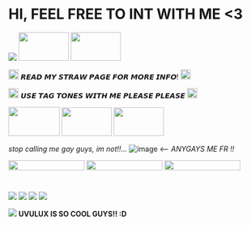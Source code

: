 # **HI, FEEL FREE TO INT WITH ME  <3**

<img src="https://images-wixmp-ed30a86b8c4ca887773594c2.wixmp.com/f/d7f0627c-ea8e-4f37-a6d6-f0f7b9ea25af/d6c08to-7f34685d-89af-4475-b4d5-30f096949c6c.gif?token=eyJ0eXAiOiJKV1QiLCJhbGciOiJIUzI1NiJ9.eyJzdWIiOiJ1cm46YXBwOjdlMGQxODg5ODIyNjQzNzNhNWYwZDQxNWVhMGQyNmUwIiwiaXNzIjoidXJuOmFwcDo3ZTBkMTg4OTgyMjY0MzczYTVmMGQ0MTVlYTBkMjZlMCIsIm9iaiI6W1t7InBhdGgiOiJcL2ZcL2Q3ZjA2MjdjLWVhOGUtNGYzNy1hNmQ2LWYwZjdiOWVhMjVhZlwvZDZjMDh0by03ZjM0Njg1ZC04OWFmLTQ0NzUtYjRkNS0zMGYwOTY5NDljNmMuZ2lmIn1dXSwiYXVkIjpbInVybjpzZXJ2aWNlOmZpbGUuZG93bmxvYWQiXX0.2nuhe7shosYbaHrHWISCrchVR807K_-5J-jsUNWtVDg" width="" height="" /> <img src="http://orig04.deviantart.net/1a79/f/2014/042/b/c/paswg_stamp_by_sunnstamp-d763ekp.gif" width="99" height="56" /> <img src="https://images-wixmp-ed30a86b8c4ca887773594c2.wixmp.com/f/8467d703-a4ec-46f5-b912-547dcc1098e4/d81j9pv-fea765e0-a402-405c-afe0-68d656b2f8e8.gif?token=eyJ0eXAiOiJKV1QiLCJhbGciOiJIUzI1NiJ9.eyJzdWIiOiJ1cm46YXBwOjdlMGQxODg5ODIyNjQzNzNhNWYwZDQxNWVhMGQyNmUwIiwiaXNzIjoidXJuOmFwcDo3ZTBkMTg4OTgyMjY0MzczYTVmMGQ0MTVlYTBkMjZlMCIsIm9iaiI6W1t7InBhdGgiOiJcL2ZcLzg0NjdkNzAzLWE0ZWMtNDZmNS1iOTEyLTU0N2RjYzEwOThlNFwvZDgxajlwdi1mZWE3NjVlMC1hNDAyLTQwNWMtYWZlMC02OGQ2NTZiMmY4ZTguZ2lmIn1dXSwiYXVkIjpbInVybjpzZXJ2aWNlOmZpbGUuZG93bmxvYWQiXX0.37hgiKOuasH2qXa0XXhhORpVAOeYJqd3GXxMoQz1_Pg" width="99" height="56" />

<img src="https://watermelon.crd.co/assets/images/gallery02/f723053f.gif?v=6332de85" width="20" height="20" /> 𝙍𝙀𝘼𝘿 𝙈𝙔 𝙎𝙏𝙍𝘼𝙒 𝙋𝘼𝙂𝙀 𝙁𝙊𝙍 𝙈𝙊𝙍𝙀 𝙄𝙉𝙁𝙊! <img src="https://yokai.crd.co/assets/images/gallery06/ad59e849.gif?v=b4df531c" width="20" height="20" />


<img src="https://watermelon.crd.co/assets/images/gallery02/8362e638.gif?v=6332de85" width="20" height="20" /> 𝙐𝙎𝙀 𝙏𝘼𝙂 𝙏𝙊𝙉𝙀𝙎 𝙒𝙄𝙏𝙃 𝙈𝙀 𝙋𝙇𝙀𝘼𝙎𝙀 𝙋𝙇𝙀𝘼𝙎𝙀 <img src="https://watermelon.crd.co/assets/images/gallery02/7f559d38.gif?v=6332de85" width="20" height="20" />


<img src="https://64.media.tumblr.com/818378f88ae4206978b8d39d3ac3cda7/22d8a54ae638ba1a-1d/s250x400/b8ddf8643b34990c37442f23b4df81fc29b53bc0.gifv" width="101" height="57" /> <img src="https://64.media.tumblr.com/79e44a403de95f61fcba56573fc94d4c/22d8a54ae638ba1a-92/s100x200/ad5ced6cf65f1406618bb6a64d81dc5f0ff36eec.gifv" width="99" height="56" /> <img src="https://64.media.tumblr.com/5941e4e1284abf48f9ae50a64c74a6d9/22d8a54ae638ba1a-a5/s100x200/e561e01b795ec506449ac64dad9704d1c1a726af.gifv" width="99" height="56" />


*stop calling me gay guys, im not!!...* ![image](https://github.com/Flamesiii/Flamesiii/assets/134642966/b498160b-7a15-4dca-8b2b-5d8d297ff3f3) <-- *ANYGAYS ME FR !!*

<img src="https://64.media.tumblr.com/95aca439469a747b3420e70ffdc7b5e2/4be23a7da10acc3b-dc/s250x400/fff6aa5ff629b9cc4e619c1a9119beab59c80876.gifv" width="150" height="20" /> <img src="https://funshinesblinkies.carrd.co/assets/images/gallery06/1a5f0bad.gif?v=faca5e6c" width="150" height="20" />
<img src="https://watermelon.crd.co/assets/images/gallery21/be9762ad.gif?v=6332de85" width="150" height="20" />
#
<img src="https://64.media.tumblr.com/d99330ed8443343ae232b9f571a4a1ca/19bf44ced24923cd-18/s100x200/1e41c0cf2c8726420ca3c902765b89430cbb6cbc.gifv" width="" height="" />  <img src="https://64.media.tumblr.com/4b0f67b3f66f9154f46485aeabf2573e/19bf44ced24923cd-d9/s100x200/4c330271f979440a97a94918ed3751b7549b9bdf.gifv" width="" height="" />  <img src="https://64.media.tumblr.com/a6f18604d1cb8590107e9dbc899ce724/19bf44ced24923cd-d7/s100x200/885de00b3365fbeabe8827a8dc25c36d9f0eda26.gifv" width="" height="" /> <img src="https://64.media.tumblr.com/1e46eff0e57bb5f6d2c843f7f97e140e/19bf44ced24923cd-86/s100x200/40073837a9e6e3e3dcfdbc7f64857be45a07937c.gifv" width="" height="" />


<img src="[https://s7.ezgif.com/tmp/ezgif-7-3300260648.gif](https://watermelon.crd.co/assets/images/gallery15/d9a5aca2.gif?v=6332de85)" width="" height="" /> **UVULUX IS SO COOL GUYS!! :D** 






<!---
Flamesiii/Flamesiii is a ✨ special ✨ repository because its `README.md` (this file) appears on your GitHub profile.
You can click the Preview link to take a look at your changes.
--->
